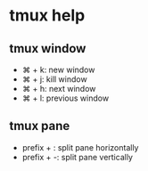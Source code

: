 # tmux help

## tmux window

- ⌘  + k: new window
- ⌘  + j: kill window
- ⌘  + h: next window
- ⌘  + l: previous window

## tmux pane

- prefix + \: split pane horizontally
- prefix + -: split pane vertically


